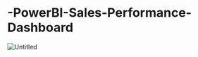 # -PowerBI-Sales-Performance-Dashboard

![Untitled](https://user-images.githubusercontent.com/91537767/220516201-5ba383c6-d75d-4a87-9e3a-c949381dc5e8.png)
